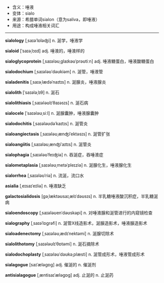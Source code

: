 - <span class="definition">含义：唾液</span>
- <span class="definition">变体：sialo</span>
- <span class="definition">来源：希腊单词sialon（意为saliva，即唾液）</span>
- <span class="definition">用途：构成唾液相关词汇</span>


---


<span class="vocabulary">**sialology**</span> [ˌsaɪəˈlɒləʤi] n. 涎学，唾液学

<span class="vocabulary">**sialoid**</span> [ˈsaɪəˌlɔɪd] adj. 唾液的，唾液样的

<span class="vocabulary">**sialoglycoprotein**</span> [ˌsaɪələʊˌglaɪkəʊˈprəʊtiːn] adj. 唾液糖蛋白，唾液酸糖蛋白

<span class="vocabulary">**sialodochium**</span> [ˌsaɪələʊˈdəʊkiəm] n. 涎管，唾液管

<span class="vocabulary">**sialadenitis**</span> [ˌsaɪəˌlædәˈnaɪtɪs] n. 涎腺炎，唾液腺炎

<span class="vocabulary">**sialolith**</span> [ˈsaɪələˌlɪθ] n. 涎石

<span class="vocabulary">**sialolithiasis**</span> [ˌsaɪələʊlɪˈθaɪəsɪs] n. 涎石病

<span class="vocabulary">**sialocele**</span> [ˈsaɪələʊˌsiːl] n. 涎腺囊肿，唾液腺囊肿

<span class="vocabulary">**sialodochitis**</span> [ˌsaɪələʊdəˈkaɪtɪs] n. 涎管炎

<span class="vocabulary">**sialoangiectasis**</span> [ˌsaɪələʊˌænʤiˈektəsɪs] n. 涎管扩张

<span class="vocabulary">**sialoangiitis**</span> [ˌsaɪələʊˌænʤiˈaɪtɪs] n. 涎管炎

<span class="vocabulary">**sialophagia**</span> [ˌsaɪələʊˈfeɪʤiə] n. 吞涎症，吞唾液症

<span class="vocabulary">**sialometaplasia**</span> [ˌsaɪələʊˌmetəˈpleɪziə] n. 涎腺化生，唾液腺化生

<span class="vocabulary">**sialorrhea**</span> [ˌsaɪələʊˈriə] n. 流涎，流口水

<span class="vocabulary">**asialia**</span> [ˌeɪsaɪˈeɪliə] n. 唾液缺乏

<span class="vocabulary">**galactosialidosis**</span> [gəˌlæktəʊsaɪˌælɪˈdəʊsɪs] n. 半乳糖唾液酸沉积症，半乳糖涎病

<span class="vocabulary">**sialoendoscopy**</span> [ˌsaɪələʊenˈdəʊskəpi] n. 对唾液腺和涎管进行的内窥镜检查

<span class="vocabulary">**sialography**</span> [ˌsaɪəˈlɒɡrəfi] n. 涎管X线造影术，涎腺造影术，唾液腺造影术

<span class="vocabulary">**sialoadenectomy**</span> [ˌsaɪələʊˌædɪˈnektəmi] n. 涎腺切除术

<span class="vocabulary">**sialolithotomy**</span> [ˌsaɪələʊlɪˈθɒtəmi] n. 涎石摘除术

<span class="vocabulary">**sialodochoplasty**</span> [ˌsaɪələʊˈdəʊkəˌplæsti] n. 涎管成形术，唾液管成形术

<span class="vocabulary">**sialagogue**</span> [saɪˈæləgɒg] adj. 催涎的 n. 催涎剂

<span class="vocabulary">**antisialagogue**</span> [ˌæntisaɪˈæləgɒg] adj. 止涎的 n. 止涎药
